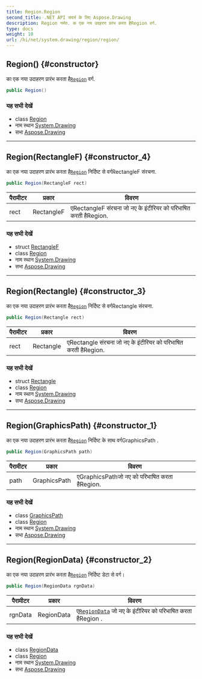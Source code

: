 ```yaml
---
title: Region.Region
second_title: .NET API संदर्भ के लिए Aspose.Drawing
description: Region नर्मत. क एक नय उदहरण प्ररंभ करत हैRegion वर्ग.
type: docs
weight: 10
url: /hi/net/system.drawing/region/region/
---
```

## Region() {#constructor}

का एक नया उदाहरण प्रारंभ करता है[`Region`](../) वर्ग.

```csharp
public Region()
```

### यह सभी देखें

* class [Region](../)
* नाम स्थान [System.Drawing](../../region/)
* सभा [Aspose.Drawing](../../../)

---

## Region(RectangleF) {#constructor_4}

का एक नया उदाहरण प्रारंभ करता है[`Region`](../) निर्दिष्ट से वर्गRectangleF संरचना.

```csharp
public Region(RectangleF rect)
```

| पैरामीटर | प्रकार | विवरण |
| --- | --- | --- |
| rect | RectangleF | एRectangleF संरचना जो नए के इंटीरियर को परिभाषित करती हैRegion. |

### यह सभी देखें

* struct [RectangleF](../../rectanglef/)
* class [Region](../)
* नाम स्थान [System.Drawing](../../region/)
* सभा [Aspose.Drawing](../../../)

---

## Region(Rectangle) {#constructor_3}

का एक नया उदाहरण प्रारंभ करता है[`Region`](../) निर्दिष्ट से वर्गRectangle संरचना.

```csharp
public Region(Rectangle rect)
```

| पैरामीटर | प्रकार | विवरण |
| --- | --- | --- |
| rect | Rectangle | एRectangle संरचना जो नए के इंटीरियर को परिभाषित करती हैRegion. |

### यह सभी देखें

* struct [Rectangle](../../rectangle/)
* class [Region](../)
* नाम स्थान [System.Drawing](../../region/)
* सभा [Aspose.Drawing](../../../)

---

## Region(GraphicsPath) {#constructor_1}

का एक नया उदाहरण प्रारंभ करता है[`Region`](../) निर्दिष्ट के साथ वर्गGraphicsPath .

```csharp
public Region(GraphicsPath path)
```

| पैरामीटर | प्रकार | विवरण |
| --- | --- | --- |
| path | GraphicsPath | एGraphicsPathजो नए को परिभाषित करता हैRegion. |

### यह सभी देखें

* class [GraphicsPath](../../../system.drawing.drawing2d/graphicspath/)
* class [Region](../)
* नाम स्थान [System.Drawing](../../region/)
* सभा [Aspose.Drawing](../../../)

---

## Region(RegionData) {#constructor_2}

का एक नया उदाहरण प्रारंभ करता है[`Region`](../) निर्दिष्ट डेटा से वर्ग।

```csharp
public Region(RegionData rgnData)
```

| पैरामीटर | प्रकार | विवरण |
| --- | --- | --- |
| rgnData | RegionData | ए[`RegionData`](../../../system.drawing.drawing2d/regiondata/) जो नए के इंटीरियर को परिभाषित करता हैRegion . |

### यह सभी देखें

* class [RegionData](../../../system.drawing.drawing2d/regiondata/)
* class [Region](../)
* नाम स्थान [System.Drawing](../../region/)
* सभा [Aspose.Drawing](../../../)


